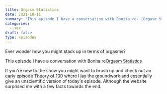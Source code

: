```yaml
---
title: Orgasm Statistics
date: 2021-10-11
summary: "This episode I have a conversation with Bonita re- [Orgasm Statistics](https://pleasurebetter.com/orgasm-statistics/)"
categories: 
  - sex
draft: false
type: episodes
---
```

<!--<iframe src='https://open.spotify.com/embed/episode/1tKXmCXKlTgSPbgw5pdyAu' width='80%' height='232' frameborder='0' allowtransparency='true' allow='encrypted-media'></iframe>-->

Ever wonder how you might stack up in terms of orgasms?

This episode I have a conversation with Bonita re[Orgasm Statistics](https://pleasurebetter.com/orgasm-statistics/)

If you're new to the show you might want to brush up and check out an early episode [Theory of 100](https://anchor.fm/sucias/episodes/Theory-of-100--Or-how-to-tell-if-a-male-might-be-any-good-in-the-sack-and-other-useless-things-epp04s) where I lay the groundwork and essentially give an unscientific version of today's episode. Although the website surprised me with a few facts towards the end.
